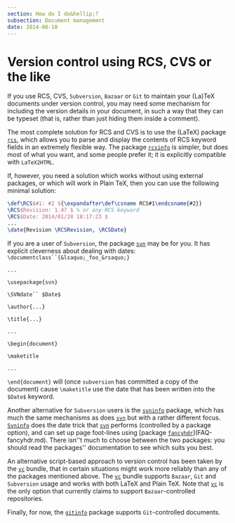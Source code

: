 ```yaml
---
section: How do I do&hellip;?
subsection: Document management
date: 2014-06-10
---
```

# Version control using RCS, CVS or the like

If you use RCS, CVS, `Subversion`,
`Bazaar` or `Git` to maintain
your (La)TeX documents under version control, you may need some
mechanism for including the version details in your document, in such
a way that they can be typeset (that is, rather than just hiding them
inside a comment).

The most complete solution for RCS and CVS is to use the
(LaTeX) package [`rcs`](https://ctan.org/pkg/rcs), which allows you to parse and
display the contents of RCS keyword fields in an extremely
flexible way.  The package [`rcsinfo`](https://ctan.org/pkg/rcsinfo) is simpler, but does most
of what you want, and some people prefer it; it is explicitly
compatible with `LaTeX2HTML`.

If, however, you need a solution which works without using external
packages, or which will work in Plain TeX, then you can use the
following minimal solution:
```latex
\def\RCS$#1: #2 ${\expandafter\def\csname RCS#1\endcsname{#2}}
\RCS$Revision: 1.47 $ % or any RCS keyword
\RCS$Date: 2014/01/28 18:17:23 $
...
\date{Revision \RCSRevision, \RCSDate}
```

If you are a user of `Subversion`, the package [`svn`](https://ctan.org/pkg/svn)
may be for you.  It has explicit cleverness about dealing with dates:
`\documentclass``{&lsaquo;_foo_&rsaquo;}`

`...`

`\usepackage{svn}`

`\SVNdate`` $Date$`

`\author{...}`

`\title{...}`

`...`

`\begin{document}`

`\maketitle`

`...`

`\end{document}`
will (once `subversion` has committed a copy of the document)
cause `\maketitle` use the date that has been written into the
`$Date$` keyword.

Another alternative for `Subversion` users is the
[`svninfo`](https://ctan.org/pkg/svninfo) package, which has much the same mechanisms as does
[`svn`](https://ctan.org/pkg/svn) but with a rather different focus.  [`Svninfo`](https://ctan.org/pkg/Svninfo)
does the date trick that [`svn`](https://ctan.org/pkg/svn) performs (controlled by a
package option), and can set up page foot-lines using 
[package [`fancyhdr`](https://ctan.org/pkg/fancyhdr)](FAQ-fancyhdr.md).  There isn''t much to
choose between the two packages: you should read the packages''
documentation to see which suits you best.

An alternative script-based approach to version control has been taken
by the [`vc`](https://ctan.org/pkg/vc) bundle, that in certain situations might work more
reliably than any of the packages mentioned above.  The [`vc`](https://ctan.org/pkg/vc)
bundle supports `Bazaar`, `Git` and
`Subversion` usage and works with both LaTeX and
Plain TeX.  Note that [`vc`](https://ctan.org/pkg/vc) is the only option that
currently claims to support `Bazaar`-controlled repositories.

Finally, for now, the [`gitinfo`](https://ctan.org/pkg/gitinfo) package supports
`Git`-controlled documents.

